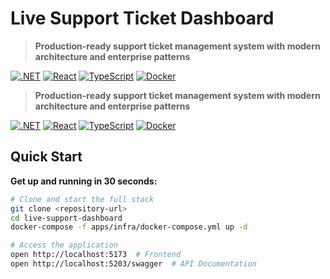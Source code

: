 # Live Support Ticket Dashboard

> **Production-ready support ticket management system with modern architecture and enterprise patterns**

[![.NET](https://img.shields.io/badge/.NET-9.0-blue)](https://dotnet.microsoft.com/)
[![React](https://img.shields.io/badge/React-18.x-61dafb)](https://reactjs.org/)
[![TypeScript](https://img.shields.io/badge/TypeScript-5.x-blue)](https://www.typescriptlang.org/)
[![Docker](https://img.shields.io/badge/Docker-Compose-2496ed)](https://docs.docker.com/compose/)

> **Production-ready support ticket management system with modern architecture and enterprise patterns**

[![.NET](https://img.shields.io/badge/.NET-9.0-blue)](https://dotnet.microsoft.com/)
[![React](https://img.shields.io/badge/React-18.x-61dafb)](https://reactjs.org/)
[![TypeScript](https://img.shields.io/badge/TypeScript-5.x-blue)](https://www.typescriptlang.org/)
[![Docker](https://img.shields.io/badge/Docker-Compose-2496ed)](https://docs.docker.com/compose/)

## Quick Start

**Get up and running in 30 seconds:**
```bash
# Clone and start the full stack
git clone <repository-url>
cd live-support-dashboard
docker-compose -f apps/infra/docker-compose.yml up -d

# Access the application
open http://localhost:5173  # Frontend
open http://localhost:5203/swagger  # API Documentation
